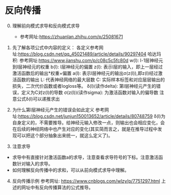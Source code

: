 # 反向传播

0. 理解前向模式求导和反向模式求导
	- 参考网址:https://zhuanlan.zhihu.com/p/25081671
1. 先了解各项公式中内容的定义：
 各定义参考网址:https://blog.csdn.net/qq_45021489/article/details/90297404
 哈达玛积: 参考网址:https://www.jianshu.com/p/c08c5c5fc80d
 w(l): l-1层神经元到l层神经元的权重
 b(l): l层神经元的偏置
 z(l): 表示l层的输入，即上一层经过激活函数后的输出\*权重+偏置
 a(l): 表示l层神经元的输出σ(z(l)),即z(l)经过激活函数的输出
 L: 代表神经网络的最大层数
 C: 实际样本标签和对应层层输出的损失，二次代价函数或者logloss等。
 δ(l)(读作delta): 第l层神经元产生的错误，定义为C对z(l)的导数
 σ(z(l))(读作sigma): 为激活函数对输入的偏导数
 注意公式δ(l)可以递推求出
2. 为什么第l层神经元产生的错误会如此定义
 参考网址:https://blog.csdn.net/junjun150013652/article/details/80748759
 δ(l)为自身定义的，不需要推导。给神经元输入修改一点，则输出也会相应变化，会在后续的神经网络中也产生对应的变化(其实简而言之，就是在推导过程中发现可以把这个部分抽象出来统一，就这么定义了)。

3. 注意求导
 - 求导中有直接针对激活函数a的求导，注意查看求导符号的下标。注意激活函数针对输入的求导。
 - 如何理解反向传播中的求和，可以从前向模式求导中理解。
4. 反向传播示例
 参考网址: https://www.cnblogs.com/wlzy/p/7751297.html
 上述的网址中有反向传播算法的公式推导。

